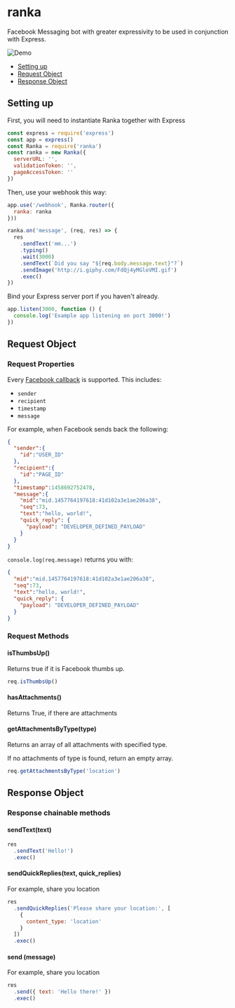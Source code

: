 # ranka

Facebook Messaging bot with greater expressivity to be used in conjunction with Express.

![Demo](https://github.com/kahwee/ranka/raw/master/demo.gif "Demo")

* [Setting up](#setting-up)
* [Request Object](#request-object)
* [Response Object](#response-object)

## Setting up

First, you will need to instantiate Ranka together with Express

```js
const express = require('express')
const app = express()
const Ranka = require('ranka')
const ranka = new Ranka({
  serverURL: '',
  validationToken: '',
  pageAccessToken: ''
})
```

Then, use your webhook this way:

```js
app.use('/webhook', Ranka.router({
  ranka: ranka
}))

ranka.on('message', (req, res) => {
  res
    .sendText('mm...')
    .typing()
    .wait(3000)
    .sendText(`Did you say "${req.body.message.text}"?`)
    .sendImage('http://i.giphy.com/FdQj4yMGloVMI.gif')
    .exec()
})
```

Bind your Express server port if you haven't already.

```js
app.listen(3000, function () {
  console.log('Example app listening on port 3000!')
})
```

## Request Object

### Request Properties

Every [Facebook callback](https://developers.facebook.com/docs/messenger-platform/webhook-reference/message) is supported. This includes:

* `sender`
* `recipient`
* `timestamp`
* `message`

For example, when Facebook sends back the following:

```json
{
  "sender":{
    "id":"USER_ID"
  },
  "recipient":{
    "id":"PAGE_ID"
  },
  "timestamp":1458692752478,
  "message":{
    "mid":"mid.1457764197618:41d102a3e1ae206a38",
    "seq":73,
    "text":"hello, world!",
    "quick_reply": {
      "payload": "DEVELOPER_DEFINED_PAYLOAD"
    }
  }
}
```

`console.log(req.message)` returns you with:

```json
{
  "mid":"mid.1457764197618:41d102a3e1ae206a38",
  "seq":73,
  "text":"hello, world!",
  "quick_reply": {
    "payload": "DEVELOPER_DEFINED_PAYLOAD"
  }
}
```

### Request Methods

#### isThumbsUp()

Returns true if it is Facebook thumbs up.

```js
req.isThumbsUp()
```

#### hasAttachments()

Returns True, if there are attachments

#### getAttachmentsByType(type)

Returns an array of all attachments with specified type.

If no attachments of type is found, return an empty array.

```js
req.getAttachmentsByType('location')
```

## Response Object

### Response chainable methods

#### sendText(text)

```js
res
  .sendText('Hello!')
  .exec()
```

#### sendQuickReplies(text, quick_replies)

For example, share you location

```js
res
  .sendQuickReplies('Please share your location:', [
    {
      content_type: 'location'
    }
  ])
  .exec()
```


#### send (message)

For example, share you location

```js
res
  .send({ text: 'Hello there!' })
  .exec()
```
